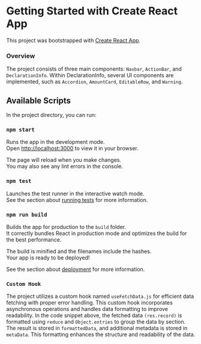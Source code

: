 # Getting Started with Create React App

This project was bootstrapped with [Create React App](https://github.com/facebook/create-react-app).

### Overview
The project consists of three main components: `Navbar`, `ActionBar`, and `DeclarationInfo`. Within DeclarationInfo, several UI components are implemented, such as `Accordion`, `AmountCard`, `EditableRow`, and `Warning`.

## Available Scripts

In the project directory, you can run:

### `npm start`

Runs the app in the development mode.\
Open [http://localhost:3000](http://localhost:3000) to view it in your browser.

The page will reload when you make changes.\
You may also see any lint errors in the console.

### `npm test`

Launches the test runner in the interactive watch mode.\
See the section about [running tests](https://facebook.github.io/create-react-app/docs/running-tests) for more information.

### `npm run build`

Builds the app for production to the `build` folder.\
It correctly bundles React in production mode and optimizes the build for the best performance.

The build is minified and the filenames include the hashes.\
Your app is ready to be deployed!

See the section about [deployment](https://facebook.github.io/create-react-app/docs/deployment) for more information.

### `Custom Hook`
The project utilizes a custom hook named `useFetchData.js` for efficient data fetching with proper error handling. This custom hook incorporates asynchronous operations and handles data formatting to improve readability.
In the code snippet above, the fetched data `(res.record)` is formatted using `reduce` and `Object.entries` to group the data by section. The result is stored in `formattedData`, and additional metadata is stored in `metaData`. This formatting enhances the structure and readability of the data.

